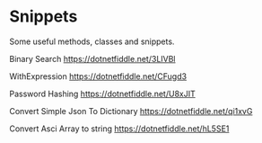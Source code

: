 # Snippets
Some useful methods, classes and snippets.

Binary Search https://dotnetfiddle.net/3LIVBl

WithExpression https://dotnetfiddle.net/CFugd3

Password Hashing  https://dotnetfiddle.net/U8xJIT

Convert Simple Json To Dictionary https://dotnetfiddle.net/qi1xvG

Convert Asci Array to string https://dotnetfiddle.net/hL5SE1
